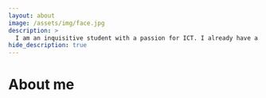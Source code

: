```yaml
---
layout: about
image: /assets/img/face.jpg
description: >
  I am an inquisitive student with a passion for ICT. I already have a lot of experience and am always looking for ways to increase my knowledge.
hide_description: true
---
```


# About me

<!--author-->
